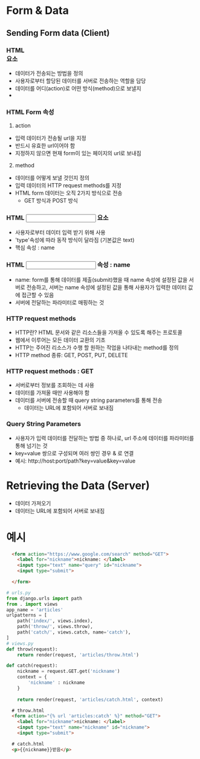 # Form & Data

## Sending Form data (Client)
### HTML <form> 요소
- 데이터가 전송되는 방법을 정의
- 사용자로부터 할당된 데이터를 서버로 전송하는 역할을 담당
- 데이터를 어디(action)로 어떤 방식(method)으로 보낼지
- 
### HTML Form 속성
1. action
- 입력 데이터가 전송될 url을 지정
- 반드시 유효한 url이어야 함
- 지정하지 않으면 현재 form이 있는 페이지의 url로 보내짐

2. method
- 데이터를 어떻게 보낼 것인지 정의
- 입력 데이터의 HTTP request methods를 지정
- HTML form 데이터는 오직 2가지 방식으로 전송
  - GET 방식과 POST 방식

### HTML <input> 요소
- 사용자로부터 데이터 입력 받기 위해 사용
- 'type'속성에 따라 동작 방식이 달라짐 (기본값은 text)
- 핵심 속성 : name

### HTML <input> 속성 : name
- name: form를 통해 데이터를 제출(submit)했을 때 name 속성에 설정된 값을 서버로 전송하고, 서버는 name 속성에 설정된 값을 통해 사용자가 입력한 데이터 값에 접근할 수 있음
- 서버에 전달하는 파라미터로 매핑하는 것

### HTTP request methods
- HTTP란? HTML 문서와 같은 리소스들을 가져올 수 있도록 해주는 프로토콜
- 웹에서 이루어는 모든 데이터 교환의 기초
- HTTP는 주어진 리소스가 수행 할 원하는 작업을 나타내는 method를 정의
- HTTP method 종류: GET, POST, PUT, DELETE

### HTTP request methods : GET
- 서버로부터 정보를 조회하는 데 사용
- 데이터를 가져올 때만 사용해야 함
- 데이터를 서버에 전송할 때 query string parameters를 통해 전송
  - 데이터는 URL에 포함되어 서버로 보내짐
### Query String Parameters
- 사용자가 입력 데이터를 전달하는 방법 중 하나로, url 주소에 데이터를 파라미터를 통해 넘기는 것
- key=value 쌍으로 구성되며 여러 쌍인 경우 & 로 연결
- 예시: http://host:port/path?key=value&key=value

# Retrieving the Data (Server)
- 데이터 가져오기
- 데이터는 URL에 포함되어 서버로 보내짐

# 예시
```html
  <form action="https://www.google.com/search" method="GET">
    <label for="nickname">nickname: </label>
    <input type="text" name="query" id="nickname">
    <input type="submit">

  </form>
```

```python
# urls.py
from django.urls import path
from . import views
app_name = 'articles'
urlpatterns = [
    path('index/', views.index),
    path('throw/', views.throw),
    path('catch/', views.catch, name='catch'),
]
# views.py
def throw(request):
    return render(request, 'articles/throw.html')

def catch(request):
    nickname = request.GET.get('nickname')
    context = {
        'nickname' : nickname
    }
    
    return render(request, 'articles/catch.html', context)
```
```html
  # throw.html
  <form action="{% url 'articles:catch' %}" method="GET">
    <label for="nickname">nickname: </label>
    <input type="text" name="nickname" id="nickname">
    <input type="submit">

  # catch.html
  <p>{{nickname}}받음</p>
  
```